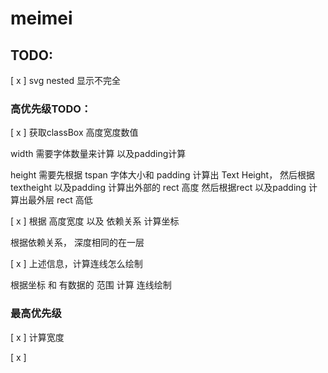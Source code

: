 # meimei

## TODO:

[ x ] svg nested 显示不完全

### 高优先级TODO：

[ x ] 获取classBox 高度宽度数值

width 需要字体数量来计算 以及padding计算

height 需要先根据 tspan 字体大小和 padding 计算出 Text Height，
然后根据textheight 以及padding 计算出外部的 rect 高度
然后根据rect 以及padding 计算出最外层 rect 高低




[ x ] 根据 高度宽度 以及 依赖关系 计算坐标

根据依赖关系， 深度相同的在一层

[ x ] 上述信息，计算连线怎么绘制 

根据坐标 和 有数据的 范围 计算 连线绘制


### 最高优先级

[ x ] 计算宽度

[ x ] 